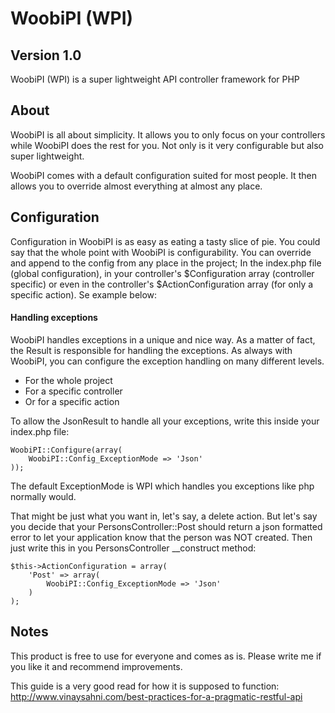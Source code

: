 WoobiPI (WPI)
==================

Version 1.0
-----------
WoobiPI (WPI) is a super lightweight API controller framework for PHP

About
-----------
WoobiPI is all about simplicity. It allows you to only focus on your controllers while WoobiPI does the rest for you. Not only is it very configurable but also super lightweight.

WoobiPI comes with a default configuration suited for most people. It then allows you to override almost everything at almost any place.

Configuration
-----------
Configuration in WoobiPI is as easy as eating a tasty slice of pie. You could say that the whole point with WoobiPI is configurability. You can override and append to the config from any place in the project; In the index.php file (global configuration), in your controller's $Configuration array (controller specific) or even in the controller's $ActionConfiguration array (for only a specific action). Se example below:

#### Handling exceptions ####
WoobiPI handles exceptions in a unique and nice way. As a matter of fact, the Result is responsible for handling the exceptions. As always with WoobiPI, you can configure the exception handling on many different levels.

- For the whole project
- For a specific controller
- Or for a specific action

To allow the JsonResult to handle all your exceptions, write this inside your index.php file:

```
WoobiPI::Configure(array(
    WoobiPI::Config_ExceptionMode => 'Json'
));
```

The default ExceptionMode is WPI which handles you exceptions like php normally would.

That might be just what you want in, let's say, a delete action. But let's say you decide that your PersonsController::Post should return a json formatted error to let your application know that the person was NOT created. Then just write this in you PersonsController __construct method:

```
$this->ActionConfiguration = array(
    'Post' => array(
        WoobiPI::Config_ExceptionMode => 'Json'
    )
);
```



Notes
-----------
This product is free to use for everyone and comes as is. Please write me if you like it and recommend improvements.

This guide is a very good read for how it is supposed to function: http://www.vinaysahni.com/best-practices-for-a-pragmatic-restful-api
